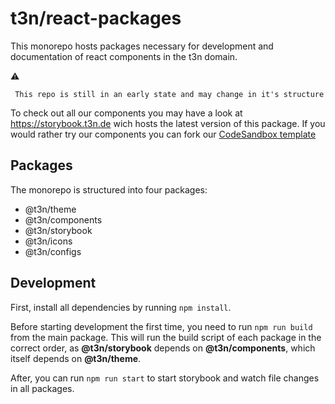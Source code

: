 # t3n/react-packages

This monorepo hosts packages necessary for development and documentation of react components in the t3n domain.

:warning:

```
 This repo is still in an early state and may change in it's structure
```

To check out all our components you may have a look at https://storybook.t3n.de wich hosts the latest version of this package.
If you would rather try our components you can fork our [CodeSandbox template](https://codesandbox.io/s/t3n-react-components-fbvgb)

## Packages

The monorepo is structured into four packages:

- @t3n/theme
- @t3n/components
- @t3n/storybook
- @t3n/icons
- @t3n/configs

## Development

First, install all dependencies by running `npm install`.

Before starting development the first time, you need to run `npm run build` from the main package. This will run the build script of each package in the correct order, as **@t3n/storybook** depends on **@t3n/components**, which itself depends on **@t3n/theme**.

After, you can run `npm run start` to start storybook and watch file changes in all packages.
